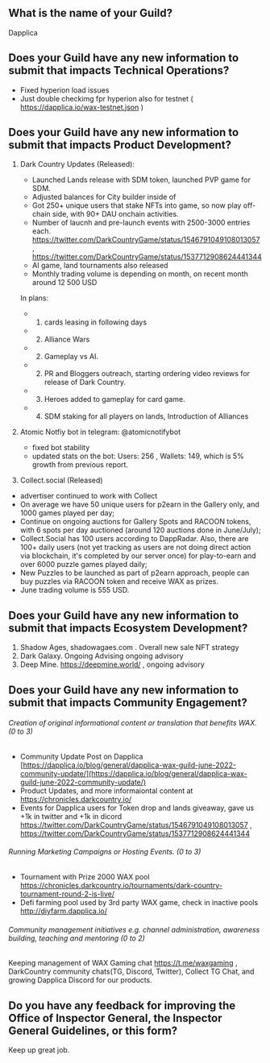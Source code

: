 ## What is the name of your Guild?

Dapplica

## Does your Guild have any new information to submit that impacts Technical Operations?

- Fixed hyperion load issues
- Just double checkimg fpr hyperion also for testnet ( https://dapplica.io/wax-testnet.json ) 


## Does your Guild have any new information to submit that impacts Product Development?

1. Dark Country Updates (Released):
    - Launched Lands release with SDM token, launched PVP game for SDM. 
    - Adjusted balances for City builder inside of 
    - Got 250+ unique users that stake NFTs into game, so now play off-chain side, with 90+ DAU onchain activities. 
    - Number of laucnh and pre-launch events with 2500-3000 entries each. https://twitter.com/DarkCountryGame/status/1546791049108013057 , https://twitter.com/DarkCountryGame/status/1537712908624441344  
    - AI game, land tournaments also released
    - Monthly trading volume is depending on month, on recent month around 12 500 USD
    
    In plans: 
    - 1) cards leasing in following days
    - 2) Alliance Wars
    - 2) Gameplay vs AI.
    - 2) PR and Bloggers outreach, starting ordering video reviews for release of Dark Country.
    - 3) Heroes added to gameplay for card game.
    - 4) SDM staking for all players on lands, Introduction of Alliances

2. Atomic Notfiy bot in telegram: @atomicnotifybot
   - fixed bot stability
   - updated stats on the bot: Users: 256 , Wallets: 149, which is 5% growth from previous report.
3. Collect.social (Released)
  - advertiser continued to work with Collect
  - On average we have 50 unique users for p2earn in the Gallery only, and 1000 games played per day;
  - Continue on ongoing auctions for Gallery Spots and RACOON tokens, with 6 spots per day auctioned (around 120 auctions done in June/July);
  - Collect.Social has 100 users according to DappRadar. Also, there are 100+ daily users (not yet tracking as users are not doing direct action via blockchain, it's completed by our server once) for play-to-earn and over 6000 puzzle games played daily;
  - New Puzzles to be launched as part of p2earn approach, people can buy puzzles via RACOON token and receive WAX as prizes. 
  - June trading volume is 555 USD.
  

## Does your Guild have any new information to submit that impacts Ecosystem Development?

1. Shadow Ages, shadowagaes.com . Overall new sale NFT strategy
2. Dark Galaxy. Ongoing Advising ongoing advisory
3. Deep Mine. https://deepmine.world/ , ongoing advisory

## Does your Guild have any new information to submit that impacts Community Engagement?

###### Creation of original informational content or translation that benefits WAX. (0 to 3)

- Community Update Post on Dapplica [https://dapplica.io/blog/general/dapplica-wax-guild-june-2022-community-update/](https://dapplica.io/blog/general/dapplica-wax-guild-june-2022-community-update/) 
- Product Updates, and more informaiontal content at https://chronicles.darkcountry.io/ 
- Events for Dapplica users for Token drop and lands giveaway, gave us +1k in twitter and +1k in dicord https://twitter.com/DarkCountryGame/status/1546791049108013057 , https://twitter.com/DarkCountryGame/status/1537712908624441344  


###### Running Marketing Campaigns or Hosting Events. (0 to 3)
- Tournament with Prize 2000 WAX pool https://chronicles.darkcountry.io/tournaments/dark-country-tournament-round-2-is-live/
- Defi farming pool used by 3rd party  WAX game, check in inactive pools  http://diyfarm.dapplica.io/


###### Community management initiatives e.g. channel administration, awareness building, teaching and mentoring (0 to 2)
Keeping management of WAX Gaming chat https://t.me/waxgaming , DarkCountry community chats(TG, Discord, Twitter), Collect TG Chat, and growing Dapplica Discord for our products. 

## Do you have any feedback for improving the Office of Inspector General, the Inspector General Guidelines, or this form?

Keep up great job. 
